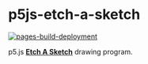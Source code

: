 # p5js-etch-a-sketch

[![pages-build-deployment](https://github.com/EthanThatOneKid/p5js-etch-a-sketch/actions/workflows/pages/pages-build-deployment/badge.svg)](https://github.com/EthanThatOneKid/p5js-etch-a-sketch/actions/workflows/pages/pages-build-deployment)

p5.js [**Etch A Sketch**](https://en.wikipedia.org/wiki/Etch_A_Sketch) drawing program.
